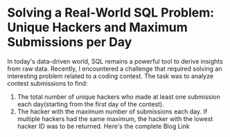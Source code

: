 # Solving a Real-World SQL Problem: Unique Hackers and Maximum Submissions per Day
In today's data-driven world, SQL remains a powerful tool to derive insights from raw data. Recently, I encountered a challenge that required solving an interesting problem related to a coding contest. The task was to analyze contest submissions to find:
1. The total number of unique hackers who made at least one submission each day(starting from the first day of the contest).
2. The hacker with the maximum number of submissions each day. If multiple hackers had the same maximum, the hacker with the lowest hacker ID was to be returned.
Here's the complete Blog Link 
